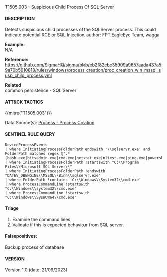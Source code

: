 T1505.003 - Suspicious Child Process Of SQL Server

####  DESCRIPTION  
Detects suspicious child processes of the SQLServer process. This could indicate potential RCE or SQL Injection.
author: FPT.EagleEye Team, wagga

**Example:**  
N/A


**Reference:**  
https://github.com/SigmaHQ/sigma/blob/eb2f82cbc35909a9657aada437a59a70b5610818/rules/windows/process_creation/proc_creation_win_mssql_susp_child_process.yml


**Related**  
common persistence - SQL Server


####  ATT&CK TACTICS<br>
{{mitre("T1505.003")}}  

Data Source(s): [Process - Process Creation](https://attack.mitre.org/datasources/DS0009/#Process%20Creation)

#### SENTINEL RULE QUERY<br>

~~~
DeviceProcessEvents
| where InitiatingProcessFolderPath endswith '\\sqlservr.exe' and FolderPath matches regex @".*(bash.exe|bitsadmin.exe|cmd.exe|netstat.exe|nltest.exe|ping.exe|powershell.exe|pwsh.exe|regsvr32.exe|rundll32.exe|sh.exe|systeminfo.exe|tasklist.exe|wsl.exe)$"
| where InitiatingProcessFolderPath !startswith "C:\\Program Files\\Microsoft SQL Server\\"
| where InitiatingProcessFolderPath !endswith "DATEV_DBENGINE\\MSSQL\\Binn\\sqlservr.exe"
| where FolderPath !contains 'C:\\Windows\\System32\\cmd.exe'
| where ProcessCommandLine !startswith "C:\\Windows\\system32\\cmd.exe"
| where ProcessCommandLine !startswith "C:\\Windows\\SysWOW64\\cmd.exe"
~~~

#### Triage
1. Examine the command lines
2. Validate if this is expected behaviour from SQL server.

#### Falsepositives:
Backup process of database

#### VERSION
Version 1.0 (date: 21/09/2023)